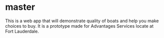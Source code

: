 # master
This is a web app that will demonstrate quality of boats and help you make choices to buy.
It is a prototype made for Advantages Services locate at Fort Lauderdale.
